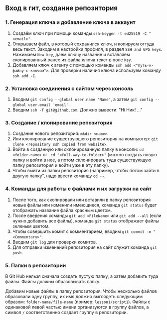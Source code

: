 ## Вход в гит, создание репозитория

### 1. Генерация ключа и добавление ключа в аккаунт

1. Создаём ключ при помощи команды ```ssh-keygen -t ed25519 -C "<email>"```.
2. Открываем файл, в который сохранился ключ, и копируем оттуда весь текст. Заходим в настройки профиля, в раздел ```SSH and GPG keys```. Нажимаем ```New key```, даем ключу название и вставляем скопированный ранее из файла ключа текст в поле ```Key```.
3. Добавляем ключ к агенту с помощью команды ```ssh add <"путь-к-файлу-с-ключом">```. Для проверки наличия ключа используем команду ```ssh add -I```.

### 2. Установка соединения с сайтом через консоль

1. Вводим ```git config --global user.name 'Name'```, а затем ```git config --global user.email 'email'```.
2. Вводим ```ssh -T git@github.com```. Должно вывести: "Hi Ник! ..."

### 3. Создание / клонирование репозитория

1. Создание нового репозитория: ```mkdir <name>```.
2. Или клонирование существуюшего репозитория на компьютер: ```git clone <repository ssh copied from website>```.
3. Войти в созданную или склонированную папку в консоли: ```cd <folder-name>``` or ``` cd "<full-way-to-folder>"``` (можно создать новую папку и войти в нее, а потом склонировать туда существующую папку репозитория и войти уже в эту папку).
4. Чтобы выйти из папки репозитория (например, чтобы потом зайти в другую папку", надо ввести команду ```cd --```.

### 4. Команды для работы с файлами и их загрузки на сайт

1. После того, как скопировали или вставили в папку репозитория новые файлы или изменили имеющиеся, команда ```git status``` будет отображать название файла красным цветом.
2. После введения команды ```git add <FileName>``` или ```git add --all``` (если нужно добавить все файлы), команда ```git status``` отображает файлы зеленым цветом.
3. Чтобы совершить комит с комментарием, вводим ```git commit -m "<Commentary>"```.
4.  Вводим  ```git log``` для проверки комитов.
5. Для отправки изменений репозитория на сайт служит команда ```git push```.

### 5. Папки в репозитории

В Git Hub нельзя сначала создать пустую папку, а затем добавить туда файлы. Файлы должны образовывать папку.

Добавим новые файлы в папку репозитория. Чтобы несколько файлов образовали одну группу, их имя должно выглядеть следующим образом: ```folder-name/file-name``` (пример: ```lesson1/script1```). Файлы с одинаковой левой частью имени организуются в группу файлов, а символ ```/``` соответственно создает группу в репозитории.